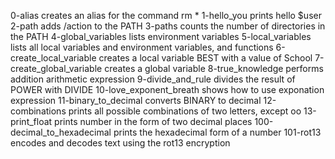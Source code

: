0-alias creates an alias for the command rm *
1-hello_you prints hello $user
2-path adds /action to the PATH
3-paths counts the number of directories in the PATH
4-global_variables lists environment variables
5-local_variables lists all local variables and environment variables, and functions
6-create_local_variable creates a local variable BEST with a value of School
7-create_global_variable creates a global variable
8-true_knowledge performs addition arithmetic expression
9-divide_and_rule divides the result of POWER with DIVIDE
10-love_exponent_breath shows how to use exponation expression
11-binary_to_decimal converts BINARY to decimal
12-combinations prints all possible combinations of two letters, except oo
13-print_float prints number in the form of two decimal places
100-decimal_to_hexadecimal prints the hexadecimal form of a number
101-rot13 encodes and decodes text using the rot13 encryption
